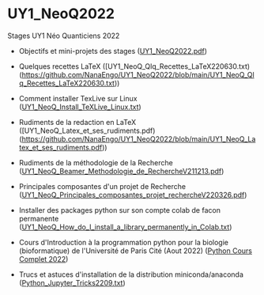 # UY1_NeoQ2022
Stages UY1 Néo Quanticiens 2022

* Objectifs et mini-projets des stages ([UY1_NeoQ2022.pdf](https://github.com/NanaEngo/UY1_NeoQ2022/blob/main/UY1_NeoQ2022.pdf))

* Quelques recettes LaTeX ([UY1_NeoQ_Qlq_Recettes_LaTeX220630.txt)(https://github.com/NanaEngo/UY1_NeoQ2022/blob/main/UY1_NeoQ_Qlq_Recettes_LaTeX220630.txt))

* Comment installer TexLive sur Linux ([UY1_NeoQ_Install_TeXLive_Linux.txt](https://github.com/NanaEngo/UY1_NeoQ2022/blob/main/UY1_NeoQ_Install_TeXLive_Linux.txt))

* Rudiments de la redaction en LaTeX ([UY1_NeoQ_Latex_et_ses_rudiments.pdf)(https://github.com/NanaEngo/UY1_NeoQ2022/blob/main/UY1_NeoQ_Latex_et_ses_rudiments.pdf))

* Rudiments de la méthodologie de la Recherche ([UY1_NeoQ_Beamer_Methodologie_de_RechercheV211213.pdf](https://github.com/NanaEngo/UY1_NeoQ2022/blob/main/UY1_NeoQ_Beamer_Methodologie_de_RechercheV211213.pdf))

* Principales composantes d'un projet de Recherche ([UY1_NeoQ_Principales_composantes_projet_rechercheV220326.pdf](https://github.com/NanaEngo/UY1_NeoQ2022/blob/main/UY1_NeoQ_Principales_composantes_projet_rechercheV220326.pdf))

* Installer des packages python sur son compte colab de facon permanente ([UY1_NeoQ_How_do_I_install_a_library_permanently_in_Colab.txt](https://github.com/NanaEngo/UY1_NeoQ2022/blob/main/UY1_NeoQ_How_do_I_install_a_library_permanently_in_Colab.txt))

* Cours d'Introduction à la programmation python pour la biologie (bioformatique) de l'Université de Paris Cité (Aout 2022) ([Python Cours Complet 2022](https://github.com/NanaEngo/UY1_NeoQ2022/blob/main/Python%20Cours%20complet%202022.pdf))

* Trucs et astuces d'installation de la distribution miniconda/anaconda ([Python_Jupyter_Tricks2209.txt](https://github.com/NanaEngo/UY1_NeoQ2022/blob/main/Python_Jupyter_Tricks2209.txt))


